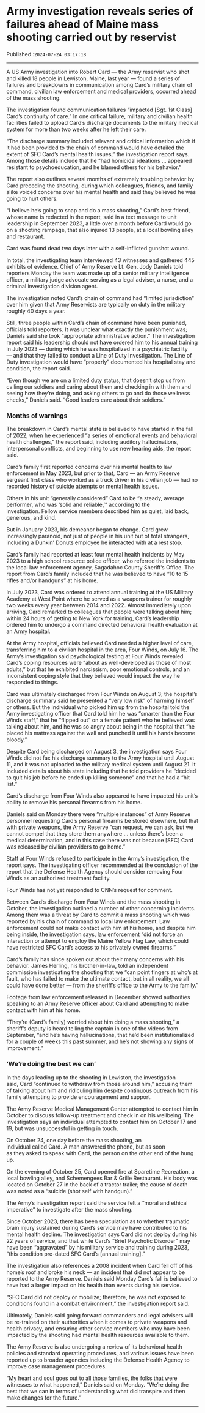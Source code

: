# Army investigation reveals series of failures ahead of Maine mass shooting carried out by reservist

Published :`2024-07-24 03:17:18`

---

A US Army investigation into Robert Card — the Army reservist who shot and killed 18 people in Lewiston, Maine, last year — found a series of failures and breakdowns in communication among Card’s military chain of command, civilian law enforcement and medical providers, occurred ahead of the mass shooting.

The investigation found communication failures “impacted [Sgt. 1st Class] Card’s continuity of care.” In one critical failure, military and civilian health facilities failed to upload Card’s discharge documents to the military medical system for more than two weeks after he left their care.

“The discharge summary included relevant and critical information which if it had been provided to the chain of command would have detailed the extent of SFC Card’s mental health issues,” the investigation report says. Among those details include that he “had homicidal ideations … appeared resistant to psychoeducation, and he blamed others for his behavior.”

The report also outlines several months of extremely troubling behavior by Card preceding the shooting, during which colleagues, friends, and family alike voiced concerns over his mental health and said they believed he was going to hurt others.

“I believe he’s going to snap and do a mass shooting,” Card’s best friend, whose name is redacted in the report, said in a text message to unit leadership in September 2023, a little over a month before Card would go on a shooting rampage, that also injured 13 people, at a local bowling alley and restaurant.

Card was found dead two days later with a self-inflicted gunshot wound.

In total, the investigating team interviewed 43 witnesses and gathered 445 exhibits of evidence. Chief of Army Reserve Lt. Gen. Jody Daniels told reporters Monday the team was made up of a senior military intelligence officer, a military judge advocate serving as a legal adviser, a nurse, and a criminal investigation division agent.

The investigation noted Card’s chain of command had “limited jurisdiction” over him given that Army Reservists are typically on duty in the military roughly 40 days a year.

Still, three people within Card’s chain of command have been punished, officials told reporters. It was unclear what exactly the punishment was; Daniels said she took “appropriate administrative action.” The investigation report said his leadership should not have ordered him to his annual training in July 2023 — during which he was hospitalized in a psychiatric facility — and that they failed to conduct a Line of Duty Investigation. The Line of Duty investigation would have “properly” documented his hospital stay and condition, the report said.

“Even though we are on a limited duty status, that doesn’t stop us from calling our soldiers and caring about them and checking in with them and seeing how they’re doing, and asking others to go and do those wellness checks,” Daniels said. “Good leaders care about their soldiers.”

### Months of warnings

The breakdown in Card’s mental state is believed to have started in the fall of 2022, when he experienced “a series of emotional events and behavioral health challenges,” the report said, including auditory hallucinations, interpersonal conflicts, and beginning to use new hearing aids, the report said.

Card’s family first reported concerns over his mental health to law enforcement in May 2023, but prior to that, Card — an Army Reserve sergeant first class who worked as a truck driver in his civilian job — had no recorded history of suicide attempts or mental health issues.

Others in his unit “generally considered” Card to be “a steady, average performer, who was ‘solid and reliable,’” according to the investigation. Fellow service members described him as quiet, laid back, generous, and kind.

But in January 2023, his demeanor began to change. Card grew increasingly paranoid, not just of people in his unit but of total strangers, including a Dunkin’ Donuts employee he interacted with at a rest stop.

Card’s family had reported at least four mental health incidents by May 2023 to a high school resource police officer, who referred the incidents to the local law enforcement agency, Sagadahoc County Sheriff’s Office. The report from Card’s family included that he was believed to have “10 to 15 rifles and/or handguns” at his home.

In July 2023, Card was ordered to attend annual training at the US Military Academy at West Point where he served as a weapons trainer for roughly two weeks every year between 2014 and 2022. Almost immediately upon arriving, Card remarked to colleagues that people were talking about him; within 24 hours of getting to New York for training, Card’s leadership ordered him to undergo a command directed behavioral health evaluation at an Army hospital.

At the Army hospital, officials believed Card needed a higher level of care, transferring him to a civilian hospital in the area, Four Winds, on July 16. The Army’s investigation said psychological testing at Four Winds revealed Card’s coping resources were “about as well-developed as those of most adults,” but that he exhibited narcissism, poor emotional controls, and an inconsistent coping style that they believed would impact the way he responded to things.

Card was ultimately discharged from Four Winds on August 3; the hospital’s discharge summary said he presented a “very low risk” of harming himself or others. But the individual who picked him up from the hospital told the Army investigating officer that Card told him he was “smarter than the Four Winds staff,” that he “flipped out” on a female patient who he believed was talking about him, and he was so angry about being in the hospital that “he placed his mattress against the wall and punched it until his hands become bloody.”

Despite Card being discharged on August 3, the investigation says Four Winds did not fax his discharge summary to the Army hospital until August 11, and it was not uploaded to the military medical system until August 21. It included details about his state including that he told providers he “decided to quit his job before he ended up killing someone” and that he had a “hit list.”

Card’s discharge from Four Winds also appeared to have impacted his unit’s ability to remove his personal firearms from his home.

Daniels said on Monday there were “multiple instances” of Army Reserve personnel requesting Card’s personal firearms be stored elsewhere, but that with private weapons, the Army Reserve “can request, we can ask, but we cannot compel that they store them anywhere … unless there’s been a medical determination, and in this case there was not because [SFC] Card was released by civilian providers to go home.”

Staff at Four Winds refused to participate in the Army’s investigation, the report says. The investigating officer recommended at the conclusion of the report that the Defense Health Agency should consider removing Four Winds as an authorized treatment facility.

Four Winds has not yet responded to CNN’s request for comment.

Between Card’s discharge from Four Winds and the mass shooting in October, the investigation outlined a number of other concerning incidents. Among them was a threat by Card to commit a mass shooting which was reported by his chain of command to local law enforcement. Law enforcement could not make contact with him at his home, and despite him being inside, the investigation says, law enforcement “did not force an interaction or attempt to employ the Maine Yellow Flag Law, which could have restricted SFC Card’s access to his privately owned firearms.”

Card’s family has since spoken out about their many concerns with his behavior. James Herling, his brother-in-law, told an independent commission investigating the shooting that we “can point fingers at who’s at fault, who has failed to make the ultimate contact, but in all reality, we all could have done better — from the sheriff’s office to the Army to the family.”

Footage from law enforcement released in December showed authorities speaking to an Army Reserve officer about Card and attempting to make contact with him at his home.

“They’re (Card’s family) worried about him doing a mass shooting,” a sheriff’s deputy is heard telling the captain in one of the videos from September, “and he’s having hallucinations, that he’d been institutionalized for a couple of weeks this past summer, and he’s not showing any signs of improvement.”

### ‘We’re doing the best we can’

In the days leading up to the shooting in Lewiston, the investigation said, Card “continued to withdraw from those around him,” accusing them of talking about him and ridiculing him despite continuous outreach from his family attempting to provide encouragement and support.

The Army Reserve Medical Management Center attempted to contact him in October to discuss follow-up treatment and check in on his wellbeing. The investigation says an individual attempted to contact him on October 17 and 19, but was unsuccessful in getting in touch.

On October 24, one day before the mass shooting, an individual called Card. A man answered the phone, but as soon as they asked to speak with Card, the person on the other end of the hung up.

On the evening of October 25, Card opened fire at Sparetime Recreation, a local bowling alley, and Schemengees Bar & Grille Restaurant. His body was located on October 27 in the back of a tractor trailer; the cause of death was noted as a “suicide (shot self with handgun).”

The Army’s investigation report said the service felt a “moral and ethical imperative” to investigate after the mass shooting.

Since October 2023, there has been speculation as to whether traumatic brain injury sustained during Card’s service may have contributed to his mental health decline. The investigation says Card did not deploy during his 22 years of service, and that while Card’s “Brief Psychotic Disorder” may have been “aggravated” by his military service and training during 2023, “this condition pre-dated SFC Card’s [annual training].”

The investigation also references a 2008 incident when Card fell off of his home’s roof and broke his neck — an incident that did not appear to be reported to the Army Reserve. Daniels said Monday Card’s fall is believed to have had a larger impact on his health than events during his service.

“SFC Card did not deploy or mobilize; therefore, he was not exposed to conditions found in a combat environment,” the investigation report said.

Ultimately, Daniels said going forward commanders and legal advisers will be re-trained on their authorities when it comes to private weapons and health privacy, and ensuring other service members who may have been impacted by the shooting had mental health resources available to them.

The Army Reserve is also undergoing a review of its behavioral health policies and standard operating procedures, and various issues have been reported up to broader agencies including the Defense Health Agency to improve case management procedures.

“My heart and soul goes out to all those families, the folks that were witnesses to what happened,” Daniels said on Monday. “We’re doing the best that we can in terms of understanding what did transpire and then make changes for the future.”

---

